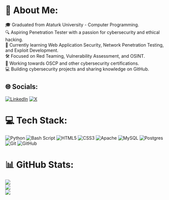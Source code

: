 # 💫 About Me:
🎓 Graduated from Ataturk University - Computer Programming.<br>🔍 Aspiring Penetration Tester with a passion for cybersecurity and ethical hacking.<br>🚀 Currently learning Web Application Security, Network Penetration Testing, and Exploit Development.<br>🛠️ Focused on Red Teaming, Vulnerability Assessment, and OSINT.<br>🎯 Working towards OSCP and other cybersecurity certifications.<br>💻 Building cybersecurity projects and sharing knowledge on GitHub.


## 🌐 Socials:
[![LinkedIn](https://img.shields.io/badge/LinkedIn-%230077B5.svg?logo=linkedin&logoColor=white)](https://linkedin.com/in/emre-yildirim-747219286/) [![X](https://img.shields.io/badge/X-black.svg?logo=X&logoColor=white)](https://x.com/emre_yildiirim) 

# 💻 Tech Stack:
![Python](https://img.shields.io/badge/python-3670A0?style=for-the-badge&logo=python&logoColor=ffdd54) ![Bash Script](https://img.shields.io/badge/bash_script-%23121011.svg?style=for-the-badge&logo=gnu-bash&logoColor=white) ![HTML5](https://img.shields.io/badge/html5-%23E34F26.svg?style=for-the-badge&logo=html5&logoColor=white) ![CSS3](https://img.shields.io/badge/css3-%231572B6.svg?style=for-the-badge&logo=css3&logoColor=white) ![Apache](https://img.shields.io/badge/apache-%23D42029.svg?style=for-the-badge&logo=apache&logoColor=white) ![MySQL](https://img.shields.io/badge/mysql-4479A1.svg?style=for-the-badge&logo=mysql&logoColor=white) ![Postgres](https://img.shields.io/badge/postgres-%23316192.svg?style=for-the-badge&logo=postgresql&logoColor=white) ![Git](https://img.shields.io/badge/git-%23F05033.svg?style=for-the-badge&logo=git&logoColor=white) ![GitHub](https://img.shields.io/badge/github-%23121011.svg?style=for-the-badge&logo=github&logoColor=white)
# 📊 GitHub Stats:
![](https://github-readme-stats.vercel.app/api?username=Wesclouds&theme=tokyonight&hide_border=false&include_all_commits=true&count_private=false)<br/>
![](https://nirzak-streak-stats.vercel.app/?user=Wesclouds&theme=tokyonight&hide_border=false)<br/>
![](https://github-readme-stats.vercel.app/api/top-langs/?username=Wesclouds&theme=tokyonight&hide_border=false&include_all_commits=true&count_private=false&layout=compact)
